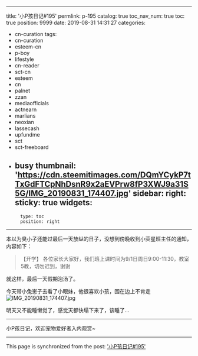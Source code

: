 
---
title: '小P孩日记#195'
permlink: p-195
catalog: true
toc_nav_num: true
toc: true
position: 9999
date: 2019-08-31 14:31:27
categories:
- cn-curation
tags:
- cn-curation
- esteem-cn
- p-boy
- lifestyle
- cn-reader
- sct-cn
- esteem
- cn
- palnet
- zzan
- mediaofficials
- actnearn
- marlians
- neoxian
- lassecash
- upfundme
- sct
- sct-freeboard
- busy
thumbnail: 'https://cdn.steemitimages.com/DQmYCykP7tTxGdFTCpNhDsnR9x2aEVPrw8fP3XWJ9a31S5G/IMG_20190831_174407.jpg'
sidebar:
    right:
        sticky: true
widgets:
    -
        type: toc
        position: right
---


本以为臭小子还能过最后一天放纵的日子，没想到傍晚收到小荧星班主任的通知，内容如下：
>【开学】
各位家长大家好，我们班上课时间为9/1日周日9:00-11:30，教室5教，切勿迟到，谢谢

就这样，最后一天假期泡汤了。

今天带小兔崽子去看了小眼妹，他很喜欢小孩，围在边上不肯走
![IMG_20190831_174407.jpg](https://cdn.steemitimages.com/DQmYCykP7tTxGdFTCpNhDsnR9x2aEVPrw8fP3XWJ9a31S5G/IMG_20190831_174407.jpg)

明天又不能睡懒觉了，感觉天都快塌下来了，该睡了…

***
小P孩日记，欢迎宠物爱好者入内观赏~

- - -

This page is synchronized from the post: ['小P孩日记#195'](https://steemit.com/@julian2013/p-195)
